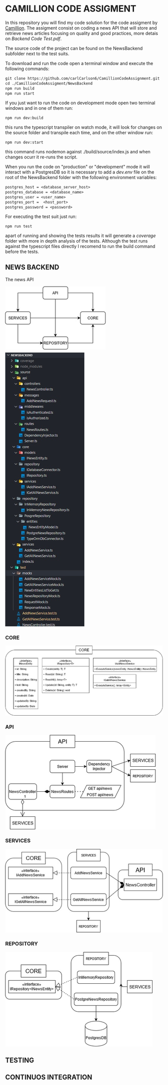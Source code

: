 # CAMILLION CODE ASSIGMENT

In this repository you will find my code solution for the code assigment by [Camillion](https://www.camillion.app/). The assigment consist on coding a news API that will store and retrieve news articles focusing on quality and good practices, more detais on *Backend Code Test.pdf*.

The source code of the project can be found on the NewsBackend subfolder next to the test suits. 

To download and run the code open a terminal window and execute the following commands:

    git clone https://github.com/carlCarlson6/CamillionCodeAssignment.git
    cd ./CamillionCodeAssigment/NewsBackend
    npm run build
    npm run start

If you just want to run the code on development mode open two terminal windows and in one of them run:

    npm run dev:build
this runs the typescript transpiler on watch mode, it will look for changes on the source folder and transpile each time, and on the other window run:

    npm run dev:start
this command runs nodemon against ./build/source/index.js and when changes ocurr it re-runs the script.

When you run the code on "production" or "development" mode it will interact with a PostgresDB so it is necessary to add a *dev.env* file on the root of the NewsBackend folder with the following environment variables:

	postgres_host = <database_server_host>
	postgres_database = <database_name>
	postgres_user = <user_name>
	postgres_port =  <host_port>
	postgres_password = <password>


For executing the test suit just run:
	
	npm run test
apart of running and showing the tests results it will generate a *coverage* folder with more in depth analysis of the tests. Although the test runs against the typescript files directly I recomend to run the build command before the tests.


## NEWS BACKEND

The news API

![components_diagram](img/components_diagram.jpg)
![project_folder_structure](img/project_folder_structure.jpg)
### CORE
![CORE_diagram](img/CORE_diagram.jpg)

### API
![API_diagram](img/API_diagram.jpg)

### SERVICES
![SERVICES_diagram](img/SERVICES_driagram.jpg)

### REPOSITORY
![REPOSITORY_diagram](img/REPOSITORY_diagram.jpg)

## TESTING

## CONTINUOS INTEGRATION
